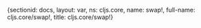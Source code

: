 {sectionid: docs, layout: var, ns: cljs.core, name: swap!, full-name: cljs.core/swap!,
  title: cljs.core/swap!}
